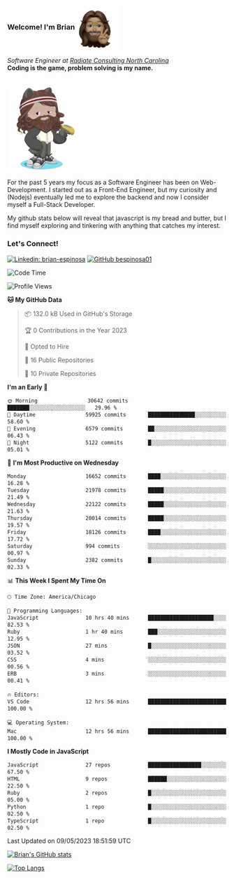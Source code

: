 ###  Welcome! I'm Brian <img align="center" src="https://github.com/bespinosa01/bespinosa01/blob/main/assets/peace-animoji.png" height="100" /></h2>
<p><em>Software Engineer at <a href="https://www.radiateconsulting.coop/north-carolina-tech-coop">Radiate Consulting North Carolina</a>
 <br/>
<!-- </br>Developer Consultant at <a href="https://codethedream.org/">Code The Dream</a> -->
</em> <b>Coding is the game, problem solving is my name.</b></p>

<br/>


 <img align="center" src="https://github.com/bespinosa01/bespinosa01/blob/main/assets/octo-me.png" height="200" /> 
 <p>
 For the past 5 years my focus as a Software Engineer has been on Web-Development. I started out as a Front-End Engineer, but my curiosity and (Nodejs) eventually led me to explore the backend and now I consider myself a Full-Stack Developer.
</p>
<p>
 My github stats below will reveal that javascript is my bread and butter, but I find myself exploring and tinkering with anything that catches my interest. 
 </p>
 
 
### Let's Connect!

[![Linkedin: brian-espinosa](https://img.shields.io/badge/-brian--espinosa-blue?style=flat-square&logo=Linkedin&logoColor=white&link=https://www.linkedin.com/in/brian-espinosa/)](https://www.linkedin.com/in/brian-espinosa/)
[![GitHub bespinosa01](https://img.shields.io/github/followers/bespinosa01?label=follow&style=social)](https://github.com/bespinosa01)



<!--START_SECTION:waka-->
![Code Time](http://img.shields.io/badge/Code%20Time-1%2C195%20hrs%2026%20mins-blue)

![Profile Views](http://img.shields.io/badge/Profile%20Views-0-blue)

**🐱 My GitHub Data** 

> 📦 132.0 kB Used in GitHub's Storage 
 > 
> 🏆 0 Contributions in the Year 2023
 > 
> 💼 Opted to Hire
 > 
> 📜 16 Public Repositories 
 > 
> 🔑 10 Private Repositories 
 > 
**I'm an Early 🐤** 

```text
🌞 Morning                30642 commits       ███████░░░░░░░░░░░░░░░░░░   29.96 % 
🌆 Daytime                59925 commits       ███████████████░░░░░░░░░░   58.60 % 
🌃 Evening                6579 commits        ██░░░░░░░░░░░░░░░░░░░░░░░   06.43 % 
🌙 Night                  5122 commits        █░░░░░░░░░░░░░░░░░░░░░░░░   05.01 % 
```
📅 **I'm Most Productive on Wednesday** 

```text
Monday                   16652 commits       ████░░░░░░░░░░░░░░░░░░░░░   16.28 % 
Tuesday                  21978 commits       █████░░░░░░░░░░░░░░░░░░░░   21.49 % 
Wednesday                22122 commits       █████░░░░░░░░░░░░░░░░░░░░   21.63 % 
Thursday                 20014 commits       █████░░░░░░░░░░░░░░░░░░░░   19.57 % 
Friday                   18126 commits       ████░░░░░░░░░░░░░░░░░░░░░   17.72 % 
Saturday                 994 commits         ░░░░░░░░░░░░░░░░░░░░░░░░░   00.97 % 
Sunday                   2382 commits        █░░░░░░░░░░░░░░░░░░░░░░░░   02.33 % 
```


📊 **This Week I Spent My Time On** 

```text
🕑︎ Time Zone: America/Chicago

💬 Programming Languages: 
JavaScript               10 hrs 40 mins      █████████████████████░░░░   82.53 % 
Ruby                     1 hr 40 mins        ███░░░░░░░░░░░░░░░░░░░░░░   12.95 % 
JSON                     27 mins             █░░░░░░░░░░░░░░░░░░░░░░░░   03.52 % 
CSS                      4 mins              ░░░░░░░░░░░░░░░░░░░░░░░░░   00.56 % 
ERB                      3 mins              ░░░░░░░░░░░░░░░░░░░░░░░░░   00.41 % 

🔥 Editors: 
VS Code                  12 hrs 56 mins      █████████████████████████   100.00 % 

💻 Operating System: 
Mac                      12 hrs 56 mins      █████████████████████████   100.00 % 
```

**I Mostly Code in JavaScript** 

```text
JavaScript               27 repos            █████████████████░░░░░░░░   67.50 % 
HTML                     9 repos             ██████░░░░░░░░░░░░░░░░░░░   22.50 % 
Ruby                     2 repos             █░░░░░░░░░░░░░░░░░░░░░░░░   05.00 % 
Python                   1 repo              █░░░░░░░░░░░░░░░░░░░░░░░░   02.50 % 
TypeScript               1 repo              █░░░░░░░░░░░░░░░░░░░░░░░░   02.50 % 
```




 Last Updated on 09/05/2023 18:51:59 UTC
<!--END_SECTION:waka-->


<!--  Github STATS -->
[![Brian's GitHub stats](https://github-readme-stats.vercel.app/api?username=bespinosa01&hide=stars,contribs&count_private=true&show_icons=true)](https://github.com/anuraghazra/github-readme-stats)

[![Top Langs](https://github-readme-stats.vercel.app/api/top-langs/?username=bespinosa01&layout=compact)](https://github.com/anuraghazra/github-readme-stats)



<!--
**bespinosa01/bespinosa01** is a ✨ _special_ ✨ repository because its `README.md` (this file) appears on your GitHub profile.

Here are some ideas to get you started:

- 🔭 I’m currently working on ...
- 🌱 I’m currently learning ...
- 👯 I’m looking to collaborate on ...
- 🤔 I’m looking for help with ...
- 💬 Ask me about ...
- 📫 How to reach me: ...
- 😄 Pronouns: ...
- ⚡ Fun fact: ...
-->
